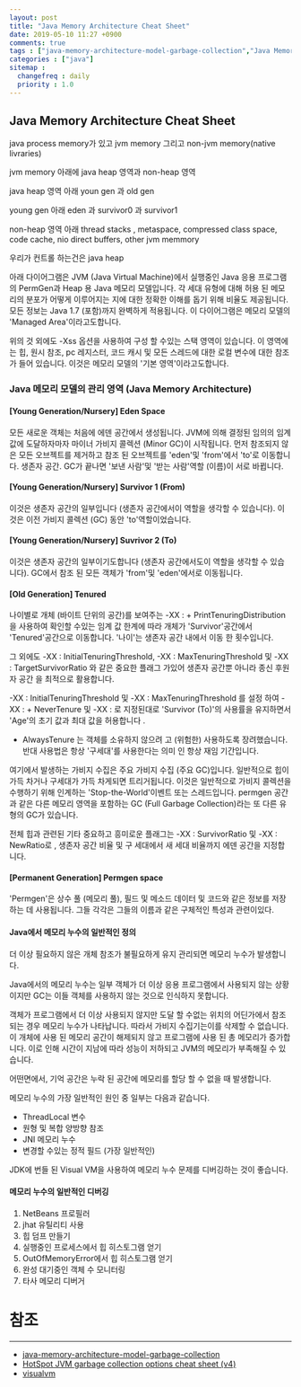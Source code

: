 ```yaml
---
layout: post
title: "Java Memory Architecture Cheat Sheet"
date: 2019-05-10 11:27 +0900
comments: true
tags : ["java-memory-architecture-model-garbage-collection","Java Memory Architecture Cheat Sheet"]
categories : ["java"]
sitemap :
  changefreq : daily
  priority : 1.0
---
```


## Java Memory Architecture Cheat Sheet

java process memory가 있고 jvm memory 그리고 non-jvm memory(native livraries)

jvm memory 아래에 java heap 영역과 non-heap 영역

java heap 영역 아래 youn gen 과 old gen 

young gen 아래 eden 과 survivor0 과 survivor1

non-heap 영역 아래 thread stacks , metaspace, compressed class space, code cache, nio direct buffers, other jvm memmory

우리가 컨트롤 하는건은 java heap

아래 다이어그램은 JVM (Java Virtual Machine)에서 실행중인 Java 응용 프로그램의 PermGen과 Heap 용 Java 메모리 모델입니다. 
각 세대 유형에 대해 허용 된 메모리의 분포가 어떻게 이루어지는 지에 대한 정확한 이해를 돕기 위해 비율도 제공됩니다. 
모든 정보는 Java 1.7 (포함)까지 완벽하게 적용됩니다. 이 다이어그램은 메모리 모델의 'Managed Area'이라고도합니다.

위의 것 외에도 -Xss 옵션을 사용하여 구성 할 수있는 스택 영역이 있습니다. 
이 영역에는 힙, 원시 참조, pc 레지스터, 코드 캐시 및 모든 스레드에 대한 로컬 변수에 대한 참조가 들어 있습니다. 
이것은 메모리 모델의 '기본 영역'이라고도합니다.

### Java 메모리 모델의 관리 영역 (Java Memory Architecture)

#### [Young Generation/Nursery] Eden Space

모든 새로운 객체는 처음에 에덴 공간에서 생성됩니다. 
JVM에 의해 결정된 임의의 임계 값에 도달하자마자 마이너 가비지 콜렉션 (Minor GC)이 시작됩니다. 
먼저 참조되지 않은 모든 오브젝트를 제거하고 참조 된 오브젝트를 'eden'및 'from'에서 'to'로 이동합니다. 
생존자 공간. GC가 끝나면 '보낸 사람'및 '받는 사람'역할 (이름)이 서로 바뀝니다.

#### [Young Generation/Nursery] Survivor 1 (From)

이것은 생존자 공간의 일부입니다 (생존자 공간에서이 역할을 생각할 수 있습니다). 
이것은 이전 가비지 콜렉션 (GC) 동안 'to'역할이었습니다.

#### [Young Generation/Nursery] Suvrivor 2 (To)

이것은 생존자 공간의 일부이기도합니다 (생존자 공간에서도이 역할을 생각할 수 있습니다). 
GC에서 참조 된 모든 객체가 'from'및 'eden'에서로 이동됩니다.

#### [Old Generation] Tenured

나이별로 개체 (바이트 단위의 공간)를 보여주는 -XX : + PrintTenuringDistribution 을 사용하여 확인할 수있는 임계 값 한계에 따라 개체가 'Survivor'공간에서 'Tenured'공간으로 이동합니다. '나이'는 생존자 공간 내에서 이동 한 횟수입니다.

그 외에도 -XX : InitialTenuringThreshold, -XX : MaxTenuringThreshold 및 -XX : TargetSurvivorRatio 와 같은 중요한 플래그 가있어 생존자 공간뿐 아니라 종신 후원자 공간 을 최적으로 활용합니다.

-XX : InitialTenuringThreshold 및 -XX : MaxTenuringThreshold 를 설정 하여 -XX : + NeverTenure 및 -XX : 로 지정된대로 'Survivor (To)'의 사용률을 유지하면서 'Age'의 초기 값과 최대 값을 허용합니다 . 
+ AlwaysTenure 는 객체를 소유하지 않으려 고 (위험한) 사용하도록 장려했습니다. 반대 사용법은 항상 '구세대'를 사용한다는 의미 인 항상 재임 기간입니다.

여기에서 발생하는 가비지 수집은 주요 가비지 수집 (주요 GC)입니다. 일반적으로 힙이 가득 차거나 구세대가 가득 차게되면 트리거됩니다. 이것은 일반적으로 가비지 콜렉션을 수행하기 위해 인계하는 'Stop-the-World'이벤트 또는 스레드입니다. 
permgen 공간과 같은 다른 메모리 영역을 포함하는 GC (Full Garbage Collection)라는 또 다른 유형의 GC가 있습니다.

전체 힙과 관련된 기타 중요하고 흥미로운 플래그는 -XX : SurvivorRatio 및 -XX : NewRatio로 , 생존자 공간 비율 및 구 세대에서 새 세대 비율까지 에덴 공간을 지정합니다.

#### [Permanent Generation] Permgen space

'Permgen'은 상수 풀 (메모리 풀), 필드 및 메소드 데이터 및 코드와 같은 정보를 저장하는 데 사용됩니다. 
그들 각각은 그들의 이름과 같은 구체적인 특성과 관련이있다.

#### Java에서 메모리 누수의 일반적인 정의

더 이상 필요하지 않은 개체 참조가 불필요하게 유지 관리되면 메모리 누수가 발생합니다.

Java에서의 메모리 누수는 일부 객체가 더 이상 응용 프로그램에서 사용되지 않는 상황이지만 GC는 이들 객체를 사용하지 않는 것으로 인식하지 못합니다.

객체가 프로그램에서 더 이상 사용되지 않지만 도달 할 수없는 위치의 어딘가에서 참조되는 경우 메모리 누수가 나타납니다. 따라서 가비지 수집기는이를 삭제할 수 없습니다. 이 개체에 사용 된 메모리 공간이 해제되지 않고 프로그램에 사용 된 총 메모리가 증가합니다. 이로 인해 시간이 지남에 따라 성능이 저하되고 JVM의 메모리가 부족해질 수 있습니다.

어떤면에서, 기억 공간은 누락 된 공간에 메모리를 할당 할 수 없을 때 발생합니다.

메모리 누수의 가장 일반적인 원인 중 일부는 다음과 같습니다.

* ThreadLocal 변수
* 원형 및 복합 양방향 참조
* JNI 메모리 누수
* 변경할 수있는 정적 필드 (가장 일반적인)

JDK에 번들 된 Visual VM을 사용하여 메모리 누수 문제를 디버깅하는 것이 좋습니다.


#### 메모리 누수의 일반적인 디버깅

1. NetBeans 프로필러
1. jhat 유틸리티 사용
1. 힙 덤프 만들기
1. 실행중인 프로세스에서 힙 히스토그램 얻기
1. OutOfMemoryError에서 힙 히스토그램 얻기
1. 완성 대기중인 객체 수 모니터링
1. 타사 메모리 디버거

# 참조
-----
* [java-memory-architecture-model-garbage-collection](https://dzone.com/articles/java-memory-architecture-model-garbage-collection)
* [HotSpot JVM garbage collection options cheat sheet (v4)](http://blog.ragozin.info/2016/10/hotspot-jvm-garbage-collection-options.html)
* [visualvm](https://visualvm.github.io/)
